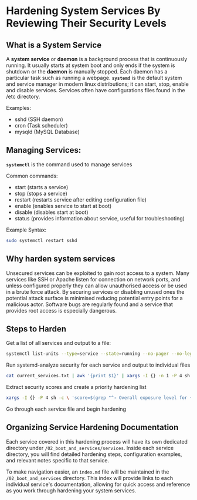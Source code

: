 # Hardening System Services By Reviewing Their Security Levels

## What is a System Service
A **system service** or **daemon** is a background process that is continuously running. It usually starts at system boot and only ends if the system is shutdown or the **daemon** is manually stopped. Each daemon has a particular task such as running a webpage. **`systemd`** is the default system and service manager in modern linux distributions; it can start, stop, enable and disable services. Services often have configurations files found in the /etc directory.

Examples:
- sshd (SSH daemon)
- cron (Task scheduler)
- mysqld (MySQL Database)

## Managing Services: 

**`systemctl`** is the command used to manage services

Common commands:
- start (starts a service)
- stop (stops a service)
- restart (restarts service after editing configuration file)
- enable (enables service to start at boot)
- disable (disables start at boot)
- status (provides information about service, useful for troubleshooting)

Example Syntax: 
```bash 
sudo systemctl restart sshd
```

## Why harden system services 

Unsecured services can be exploited to gain root access to a system. Many services like SSH or Apache listen for connection on network ports, and unless configured properly they can allow unauthorised access or be used in a brute force attack. By securing services or disabling unused ones the potential attack surface is minimised reducing potential entry points for a malicious actor. Software bugs are regularly found and a service that provides root access is especially dangerous. 


## Steps to Harden 

Get a list of all services and output to a file:
```bash 
systemctl list-units --type=service --state=running --no-pager --no-legend | awk '{print $1}' > current_services.txt
``` 

Run systemd-analyze security for each service and output to individual files
```bash 
cat current_services.txt | awk '{print $1}' | xargs -I {} -n 1 -P 4 sh -c 'systemd-analyze security {} > {}_security.txt 2>> errors.log'
``` 

Extract security scores and create a priority hardening list
```bash 
xargs -I {} -P 4 sh -c \ 'score=$(grep "^→ Overall exposure level for {}:" {}_security.txt | cut -d":" -f2 | awk "{print \$1}"); echo "{} $score"' \ < current_services.txt | sort -k2 -n -r > service_priority.txt
``` 

Go through each service file and begin hardening 

## Organizing Service Hardening Documentation

Each service covered in this hardening process will have its own dedicated directory under `/02_boot_and_services/services`. Inside each service directory, you will find detailed hardening steps, configuration examples, and relevant notes specific to that service.

To make navigation easier, an `index.md` file will be maintained in the `/02_boot_and_services` directory. This index will provide links to each individual service's documentation, allowing for quick access and reference as you work through hardening your system services.